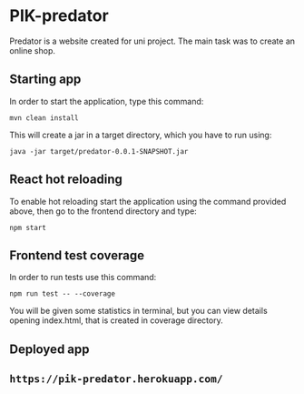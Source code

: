 # PIK-predator

Predator is a website created for uni project. The main task was to create an online shop.

<h2>Starting app</h2>
In order to start the application, type this command: 

    mvn clean install
  
This will create a jar in a target directory, which you have to run using:

    java -jar target/predator-0.0.1-SNAPSHOT.jar
 
<h2>React hot reloading</h2> 
To enable hot reloading start the application using the command provided above, then
go to the frontend directory and type:

    npm start
  
<h2>Frontend test coverage</h2>
In order to run tests use this command:

    npm run test -- --coverage
  
You will be given some statistics in terminal, but you can view details opening index.html, that is created in
coverage directory.

<h2>Deployed app<h2>
    
    https://pik-predator.herokuapp.com/
